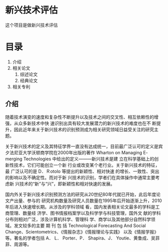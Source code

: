 # 新兴技术评估

这个项目是做新兴技术评估

# 目录

1. 介绍
2. 相关论文
   1. 综述论文
   2. 经典论文
3. 相关专利

## 介绍

 随着技术演变的速度和复杂性不断提升以及技术之间的交叉性、相互依赖性的增强，从众多新技术中快 速识别出具有较大发展潜力的新兴技术的难度也在不 断提升，因此近年来关于新兴技术的识别预测成为相关研究领域日益受关注的研究主题。

关于新兴技术的定义及其特征学界一直没有达成统一，目前最广泛认可的定义是宾夕法尼亚大学沃顿商学院在2000年出版的著作 Wharton on Managing E- merging Technologies 中给出的定义———新兴技术是建 立在科学基础上的创新性技术，它们可能创立一个新 行业或改变某个老行业。关于新兴技术的特征，最 广泛认可的是 D．Ｒotolo 等提出的新颖性、相对快速 的增长、一致性、突出的影响以及不确定性。而对于新 兴技术的识别，学者们在具体操作中通常主要考虑新 兴技术的“新”与“兴”，即新颖性和相对快速的发展。

国内外关于新兴技术识别预测方法的研究从20世纪80年代就已开始，此后年度论文产出量、参与的 研究机构数量及研究人员数量在1995年后开始逐渐上升，2010 年后进入快速增长期。从涉及的学科领域 看，国内发表相关论文最多的学科是工商管理、数量经 济学、图书情报档案学以及科学学与科技管理，国外文 献的学科分布则相对广泛，涉及计算机科学、管理科 学、商学以及其他部分自然科学领域。发文较多的主要 期 刊 包 括 Technological Forecasting And Social Change、Scientometrics、《情报杂志》《情报理论与实践》 以及《情报学报》等。著名的学者包括 A． L． Porter、P． Shapira、J． Youtie、黄鲁成、吴菲菲、周源等。


